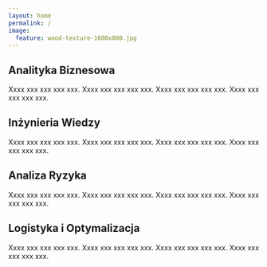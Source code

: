 ```yaml
---
layout: home
permalink: /
image:
  feature: wood-texture-1600x800.jpg
---
```


<div class="tiles">

<div class="tile">
  <h2 class="post-title">Analityka Biznesowa</h2>
  <p class="post-excerpt">Xxxx xxx xxx xxx xxx. Xxxx xxx xxx xxx xxx. Xxxx xxx xxx xxx xxx. Xxxx xxx xxx xxx xxx.</p>
</div><!-- /.tile -->

<div class="tile">
  <h2 class="post-title">Inżynieria Wiedzy</h2>
  <p class="post-excerpt">Xxxx xxx xxx xxx xxx. Xxxx xxx xxx xxx xxx. Xxxx xxx xxx xxx xxx. Xxxx xxx xxx xxx xxx.</p>
</div><!-- /.tile -->

<div class="tile">
  <h2 class="post-title">Analiza Ryzyka</h2>
  <p class="post-excerpt">Xxxx xxx xxx xxx xxx. Xxxx xxx xxx xxx xxx. Xxxx xxx xxx xxx xxx. Xxxx xxx xxx xxx xxx.</p>
</div><!-- /.tile -->

<div class="tile">
  <h2 class="post-title">Logistyka i Optymalizacja</h2>
  <p class="post-excerpt">Xxxx xxx xxx xxx xxx. Xxxx xxx xxx xxx xxx. Xxxx xxx xxx xxx xxx. Xxxx xxx xxx xxx xxx.</p>
</div><!-- /.tile -->

</div><!-- /.tiles -->
